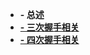 

<!-- docs/_sidebar.md -->

* **- 总述**
* **[- 三次握手相关](各类知识点/计算机基础/三次握手.md)**
* **[- 四次握手相关](各类知识点/计算机基础/四次握手.md)**
